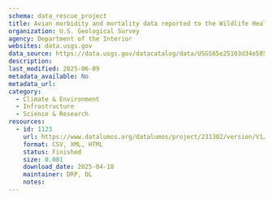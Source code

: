 ```yaml
---
schema: data_rescue_project 
title: Avian morbidity and mortality data reported to the Wildlife Health Information Sharing Partnership - event reporting system (WHISPers) in the continental United States for events beginning on or between January 1, 2023 and December 31, 2023
organization: U.S. Geological Survey
agency: Department of the Interior
websites: data.usgs.gov
data_source: https://data.usgs.gov/datacatalog/data/USGS65e25103d34e5855ff4cfb45
description: 
last_modified: 2025-06-09
metadata_available: No
metadata_url: 
category:
  - Climate & Environment 
  - Infrastructure 
  - Science & Research 
resources:
  - id: 1123
    url: https://www.datalumos.org/datalumos/project/231302/version/V1/view
    format: CSV, XML, HTML
    status: Finished
    size: 0.001
    download_date: 2025-04-18
    maintainer: DRP, DL
    notes: 
---
```

